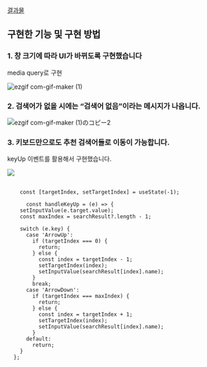 [결과물](https://kaehehehe.github.io/wanted-codestates-project-2-10/)

## 구현한 기능 및 구현 방법

### 1. 창 크기에 따라 UI가 바뀌도록 구현했습니다
<p>media query로 구현</p>

![ezgif com-gif-maker (1)](https://user-images.githubusercontent.com/77221488/161921575-e917bb07-948c-47a4-a923-d0f87ac3b8d3.gif)

### 2. 검색어가 없을 시에는 “검색어 없음”이라는 메시지가 나옵니다.
![ezgif com-gif-maker (1)のコピー2](https://user-images.githubusercontent.com/77221488/161921667-abc791c3-0850-4215-b169-4ddd20a841ad.gif)

### 3. 키보드만으로도 추천 검색어들로 이동이 가능합니다.
<p>keyUp 이벤트를 활용해서 구현했습니다.</p>
<img src="https://user-images.githubusercontent.com/77221488/161921652-b911ef36-9b76-48c1-87c1-ebe8e35286bf.gif" />

<pre>
  <code>
    const [targetIndex, setTargetIndex] = useState(-1);
    
      const handleKeyUp = (e) => {
    setInputValue(e.target.value);
    const maxIndex = searchResult?.length - 1;

    switch (e.key) {
      case 'ArrowUp':
        if (targetIndex === 0) {
          return;
        } else {
          const index = targetIndex - 1;
          setTargetIndex(index);
          setInputValue(searchResult[index].name);
        }
        break;
      case 'ArrowDown':
        if (targetIndex === maxIndex) {
          return;
        } else {
          const index = targetIndex + 1;
          setTargetIndex(index);
          setInputValue(searchResult[index].name);
        }
      default:
        return;
    }
  };
  </code>
</pre>
